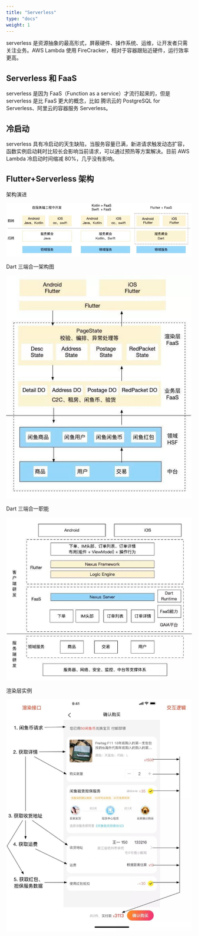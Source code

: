 ```yaml
---
title: "Serverless"
type: "docs"
weight: 1
---
```


serverless 是资源抽象的最高形式，屏蔽硬件、操作系统、运维，让开发者只需关注业务。AWS Lambda 使用 FireCracker，相对于容器跟贴近硬件，运行效率更高。

## Serverless 和 FaaS

serverless 是因为 FaaS（Function as a service）才流行起来的，但是 serverless 是比 FaaS 更大的概念，比如 腾讯云的 PostgreSQL for Serverless、阿里云的容器服务 Serverless。

## 冷启动

serverless 具有冷启动的天生缺陷，当服务容量已满，新进请求触发动态扩容，函数实例启动耗时比较长会影响当前请求，可以通过预热等方案解决。目前 AWS Lambda 冷启动时间缩减 80%，几乎没有影响。

## Flutter+Serverless 架构

架构演进

![image.png](image.png)

Dart 三端合一架构图

![image 1.png](image_1.png)

Dart 三端合一职能

![image 2.png](image_2.png)

渲染层实例

![image 3.png](image_3.png)
